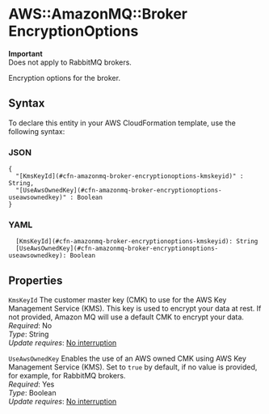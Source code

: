 # AWS::AmazonMQ::Broker EncryptionOptions<a name="aws-properties-amazonmq-broker-encryptionoptions"></a>

**Important**  
Does not apply to RabbitMQ brokers\.

Encryption options for the broker\.

## Syntax<a name="aws-properties-amazonmq-broker-encryptionoptions-syntax"></a>

To declare this entity in your AWS CloudFormation template, use the following syntax:

### JSON<a name="aws-properties-amazonmq-broker-encryptionoptions-syntax.json"></a>

```
{
  "[KmsKeyId](#cfn-amazonmq-broker-encryptionoptions-kmskeyid)" : String,
  "[UseAwsOwnedKey](#cfn-amazonmq-broker-encryptionoptions-useawsownedkey)" : Boolean
}
```

### YAML<a name="aws-properties-amazonmq-broker-encryptionoptions-syntax.yaml"></a>

```
  [KmsKeyId](#cfn-amazonmq-broker-encryptionoptions-kmskeyid): String
  [UseAwsOwnedKey](#cfn-amazonmq-broker-encryptionoptions-useawsownedkey): Boolean
```

## Properties<a name="aws-properties-amazonmq-broker-encryptionoptions-properties"></a>

`KmsKeyId`  <a name="cfn-amazonmq-broker-encryptionoptions-kmskeyid"></a>
The customer master key \(CMK\) to use for the AWS Key Management Service \(KMS\)\. This key is used to encrypt your data at rest\. If not provided, Amazon MQ will use a default CMK to encrypt your data\.  
*Required*: No  
*Type*: String  
*Update requires*: [No interruption](https://docs.aws.amazon.com/AWSCloudFormation/latest/UserGuide/using-cfn-updating-stacks-update-behaviors.html#update-no-interrupt)

`UseAwsOwnedKey`  <a name="cfn-amazonmq-broker-encryptionoptions-useawsownedkey"></a>
Enables the use of an AWS owned CMK using AWS Key Management Service \(KMS\)\. Set to `true` by default, if no value is provided, for example, for RabbitMQ brokers\.  
*Required*: Yes  
*Type*: Boolean  
*Update requires*: [No interruption](https://docs.aws.amazon.com/AWSCloudFormation/latest/UserGuide/using-cfn-updating-stacks-update-behaviors.html#update-no-interrupt)